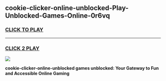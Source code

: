
## cookie-clicker-online-unblocked-Play-Unblocked-Games-Online-0r6vq
<h3>
<a href="https://premium76.site?title=cookie-clicker-online-unblocked&ref=25A">CLICK TO PLAY</a></h3>
<hr>

<h3>
<a href="https://premium76.site?title=cookie-clicker-online-unblocked&ref=25A">CLICK 2 PLAY</a>
  
</h3>

<a href="https://premium76.site?title=cookie-clicker-online-unblocked&ref=25A"><img src="https://clearcache.store/games.png"></a>


**cookie-clicker-online-unblocked games unblocked: Your Gateway to Fun and Accessible Online Gaming**
